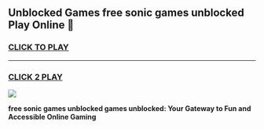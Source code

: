 
## Unblocked Games free sonic games unblocked Play Online 👋
<h3>
<a href="https://news.freeplayer.one?title=free_sonic_games_unblocked&ref=17F">CLICK TO PLAY</a></h3>
<hr>

<h3>
<a href="https://news.freeplayer.one?title=free_sonic_games_unblocked&ref=17F">CLICK 2 PLAY</a>
  
</h3>

<a href="https://news.freeplayer.one?title=free_sonic_games_unblocked&ref=17F/"><img src="https://clearcache.store/games.png"></a>


**free sonic games unblocked games unblocked: Your Gateway to Fun and Accessible Online Gaming**
